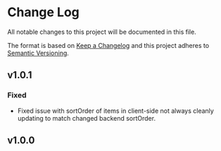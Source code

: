 # Change Log
All notable changes to this project will be documented in this file.

The format is based on [Keep a Changelog](http://keepachangelog.com/) and this project adheres to [Semantic Versioning](http://semver.org/).

## v1.0.1

### Fixed

- Fixed issue with sortOrder of items in client-side not always cleanly updating to match changed backend sortOrder.

## v1.0.0
